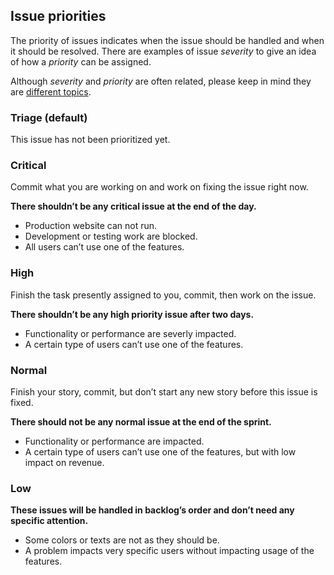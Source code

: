 ## Issue priorities

The priority of issues indicates when the issue should be handled and when it should be resolved.
There are examples of issue *severity* to give an idea of how a *priority* can be assigned.

Although *severity* and *priority* are often related, please keep in mind they are [different topics](http://wiki.openbravo.com/wiki/QA_Processes/Defects_Severity_Priority).

### Triage (default)

This issue has not been prioritized yet.

### Critical

Commit what you are working on and work on fixing the issue right now.

**There shouldn’t be any critical issue at the end of the day.**

- Production website can not run.
- Development or testing work are blocked.
- All users can’t use one of the features.

### High

Finish the task presently assigned to you, commit, then work on the issue.

**There shouldn’t be any high priority issue after two days.**

- Functionality or performance are severly impacted.
- A certain type of users can’t use one of the features.

### Normal

Finish your story, commit, but don’t start any new story before this issue is fixed.

**There should not be any normal issue at the end of the sprint.**

- Functionality or performance are impacted.
- A certain type of users can’t use one of the features, but with low impact on revenue.

### Low

**These issues will be handled in backlog’s order and don’t need any specific attention.**

- Some colors or texts are not as they should be.
- A problem impacts very specific users without impacting usage of the features.
